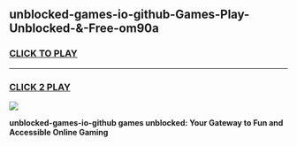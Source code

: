 
## unblocked-games-io-github-Games-Play-Unblocked-&-Free-om90a
<h3>
<a href="https://premium76.site?title=unblocked-games-io-github&ref=24A">CLICK TO PLAY</a></h3>
<hr>

<h3>
<a href="https://premium76.site?title=unblocked-games-io-github&ref=24A">CLICK 2 PLAY</a>
  
</h3>

<a href="https://premium76.site?title=unblocked-games-io-github&ref=24A"><img src="https://clearcache.store/games.png"></a>


**unblocked-games-io-github games unblocked: Your Gateway to Fun and Accessible Online Gaming**
